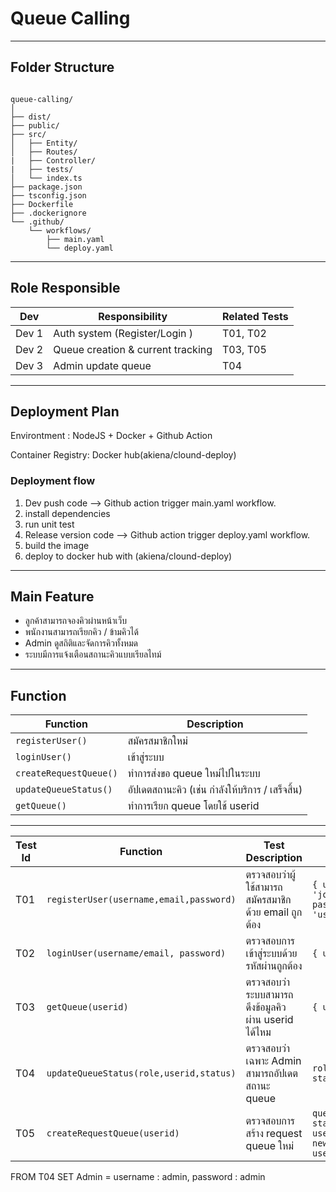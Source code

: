 # Queue Calling
---
## Folder Structure
```

queue-calling/
│
├── dist/
├── public/
├── src/
│   ├── Entity/
│   ├── Routes/
|   ├── Controller/
|   ├── tests/
│   └── index.ts
├── package.json
├── tsconfig.json
├── Dockerfile
├── .dockerignore
└── .github/
    └── workflows/
        ├── main.yaml
        └── deploy.yaml
```
---
## Role Responsible

| Dev         | Responsibility                            | Related Tests |
| ----------- | ----------------------------------------- | ------------- |
| Dev 1 | Auth system (Register/Login ) | T01, T02      |
| Dev 2 | Queue creation & current tracking         | T03, T05      |
| Dev 3 | Admin update queue       | T04  |

---
## Deployment Plan

Environtment : NodeJS + Docker + Github Action

Container Registry: Docker hub(akiena/clound-deploy)

### Deployment flow
1. Dev push code --> Github action trigger main.yaml workflow.
2. install dependencies
3. run unit test
4. Release version code --> Github action trigger deploy.yaml workflow.
5. build the image
6. deploy to docker hub with (akiena/clound-deploy)

---
## Main Feature
- ลูกค้าสามารถจองคิวผ่านหน้าเว็บ
- พนักงานสามารถเรียกคิว / ข้ามคิวได้
- Admin ดูสถิติและจัดการคิวทั้งหมด
- ระบบมีการแจ้งเตือนสถานะคิวแบบเรียลไทม์
---
## Function
| Function              | Description                                      |
| --------------------- | ------------------------------------------------ |
| `registerUser()`      | สมัครสมาชิกใหม่                                  |
| `loginUser()`         | เข้าสู่ระบบ                                      |
| `createRequestQueue()`       | ทำการส่งขอ queue ใหม่ไปในระบบ                               |
| `updateQueueStatus()` | อัปเดตสถานะคิว (เช่น กำลังให้บริการ / เสร็จสิ้น) |
| `getQueue()` | ทำการเรียก queue โดยใช้ userid |

---



| Test Id | Function               | Test Description                                    | Input / Condition                                                   | Expected Result                         |
| ------- | ---------------------- | --------------------------------------------------- | ------------------------------------------------------------------- | --------------------------------------- |
| T01    | `registerUser(username,email,password)`       | ตรวจสอบว่าผู้ใช้สามารถสมัครสมาชิกด้วย email ถูกต้อง | `{ username: 'john', email: 'john@example.com', password: '1234', role: 'user' }` | Object user ถูกสร้าง, password ถูก hash |
| T02    | `loginUser(username/email, password)`          | ตรวจสอบการเข้าสู่ระบบด้วยรหัสผ่านถูกต้อง            | `{ username/email, password }`  |
| T03    | `getQueue(userid)`       | ตรวจสอบว่าระบบสามารถดึงข้อมูลคิว ผ่าน userid ได้ไหม         | `{ userid: 1}`          | แสดงตัวเลข queue ของ user พร้อมสถานะ                | true / login สำเร็จ                     |
| T04    | `updateQueueStatus(role,userid,status)`  | ตรวจสอบว่าเฉพาะ Admin สามารถอัปเดตสถานะ queue       | `role='admin', queueId=1, status:'success'`                                       | queue ถูกอัปเดตสำเร็จ                   |
| T05    | `createRequestQueue(userid)` | ตรวจสอบการสร้าง request queue ใหม่                  | `queueList=[{id:1, userid:1, status:"success"},{id:2, userid:2,status:"waiting"}], newRequest={id:3, userid:3,status:"wating"}`                      | newRequest ถูกเพิ่ม, ตำแหน่ง queue = 3  |


FROM T04 SET Admin = username : admin, password : admin


